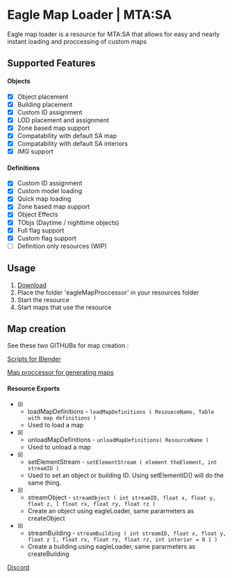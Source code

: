 # Eagle Map Loader | MTA:SA

Eagle map loader is a resource for MTA:SA that allows for easy and nearly instant loading and proccessing of custom maps

## Supported Features

#### Objects

- [X] Object placement
- [X] Building placement
- [X] Custom ID assignment
- [x] LOD placement and assignment
- [X] Zone based map support
- [x] Compatability with default SA map
- [x] Compatability with default SA interiors
- [x] IMG support

#### Definitions

- [X] Custom ID assignment
- [X] Custom model loading
- [X] Quick map loading
- [X] Zone based map support
- [X] Object Effects
- [X] TObjs (Daytime / nighttime objects)
- [X] Full flag support
- [X] Custom flag support
- [ ] Definition only resources (WIP)

## Usage

1. [Download](https://github.com/BlueEagle12/MTA-SA---Eagle-Loader) 
2. Place the folder 'eagleMapProccessor' in your resources folder
3. Start the resource
4. Start maps that use the resource

## Map creation

See these two GITHUBs for map creation : 

[Scripts for Blender](https://github.com/BlueEagle12/Eagle-Map-Proccessor---Blender-Scripts)

[Map proccessor for generating maps](https://github.com/BlueEagle12/MTA-SA-Eagle-Map-Proccessor)


#### Resource Exports

* [X] - loadMapDefinitions - `loadMapDefinitions ( ResoueceName, Table with map definitions )`
  - Used to load a map
* [X] - unloadMapDefinitions - `unloadMapDefinitions( ResourceName )`
  - Used to unload a map
* [X] - setElementStream - `setElementStream ( element theElement, int streamID )`
  - Used to set an object or building ID. Using setElementID() will do the same thing.
* [X] - streamObject - `streamObject ( int streamID, float x, float y, float z, [ float rx, float ry, float rz )`
  - Create an object using eagleLoader, same pararmeters as createObject
* [X] - streamBuilding - `streamBuilding ( int streamID, float x, float y, float z [, float rx, float ry, float rz, int interior = 0 ] )`
  - Create a building using eagleLoader, same pararmeters as createBuilding


[Discord](https://discord.gg/q8ZTfGqRXj)

